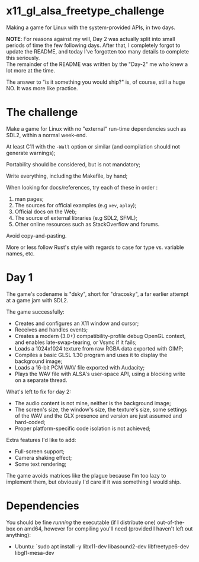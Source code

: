 # x11_gl_alsa_freetype_challenge
Making a game for Linux with the system-provided APIs, in two days.

**NOTE**: For reasons against my will, Day 2 was actually split into small periods of time the few following days. After that, I completely forgot to update the README, and today I've forgotten too many details to complete this seriously.  
The remainder of the README was written by the "Day-2" me who knew a lot more at the time.  

The answer to "is it something you would ship?" is, of course, still a huge NO. It was more like practice.

# The challenge

Make a game for Linux with no "external" run-time dependencies such as
SDL2, within a normal week-end.

At least C11 with the `-Wall` option or similar (and compilation should not
generate warnings);

Portability should be considered, but is not mandatory;

Write everything, including the Makefile, by hand;

When looking for docs/references, try each of these in order :
1. man pages;
2. The sources for official examples (e.g `xev`, `aplay`);
3. Official docs on the Web;
4. The source of external libraries (e.g SDL2, SFML);
5. Other online resources such as StackOverflow and forums.

Avoid copy-and-pasting.

More or less follow Rust's style with regards to case for type vs. variable
names, etc.

# Day 1

The game's codename is "dsky", short for "dracosky", a far earlier attempt at
a game jam with SDL2.

The game successfully:
- Creates and configures an X11 window and cursor;
- Receives and handles events;
- Creates a modern (3.0+) compatibility-profile debug OpenGL context, and
  enables late-swap-tearing, or Vsync if it fails;
- Loads a 1024x1024 texture from raw RGBA data exported with GIMP;
- Compiles a basic GLSL 1.30 program and uses it to display the background 
  image;
- Loads a 16-bit PCM WAV file exported with Audacity;
- Plays the WAV file with ALSA's user-space API, using a blocking write on 
  a separate thread.

What's left to fix for day 2:
- The audio content is not mine, neither is the background image;
- The screen's size, the window's size, the texture's size, 
  some settings of the WAV and the GLX presence and version 
  are just assumed and hard-coded;
- Proper platform-specific code isolation is not achieved;

Extra features I'd like to add:
- Full-screen support;
- Camera shaking effect;
- Some text rendering;

The game avoids matrices like the plague because I'm too lazy to implement them,
but obviously I'd care if it was something I would ship.

# Dependencies
You should be fine _running_ the executable (if I distribute one)
out-of-the-box on amd64, however for compiling you'll need (provided I haven't left out anything):

- Ubuntu: `sudo apt install -y libx11-dev libasound2-dev libfreetype6-dev libgl1-mesa-dev

